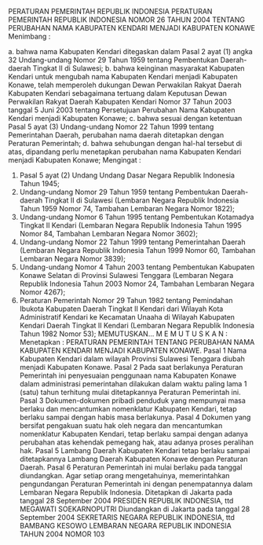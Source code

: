  PERATURAN PEMERINTAH REPUBLIK INDONESIA PERATURAN PEMERINTAH REPUBLIK INDONESIA NOMOR 26 TAHUN 2004 TENTANG PERUBAHAN NAMA KABUPATEN KENDARI MENJADI KABUPATEN KONAWE
Menimbang :

a. bahwa nama Kabupaten Kendari ditegaskan dalam Pasal 2 ayat (1) angka 32 Undang-undang Nomor 29 Tahun 1959 tentang Pembentukan Daerah-daerah Tingkat II di Sulawesi;
b. bahwa keinginan masyarakat Kabupaten Kendari untuk mengubah nama Kabupaten Kendari menjadi Kabupaten Konawe, telah memperoleh dukungan Dewan Perwakilan Rakyat Daerah Kabupaten Kendari sebagaimana tertuang dalam Keputusan Dewan Perwakilan Rakyat Daerah Kabupaten Kendari Nomor 37 Tahun 2003 tanggal 5 Juni 2003 tentang Persetujuan Perubahan Nama Kabupaten Kendari menjadi Kabupaten Konawe;
c. bahwa sesuai dengan ketentuan Pasal 5 ayat (3) Undang-undang Nomor 22 Tahun 1999 tentang Pemerintahan Daerah, perubahan nama daerah ditetapkan dengan Peraturan Pemerintah;
d. bahwa sehubungan dengan hal-hal tersebut di atas, dipandang perlu menetapkan perubahan nama Kabupaten Kendari menjadi Kabupaten Konawe;
Mengingat :

1. Pasal 5 ayat (2) Undang Undang Dasar Negara Republik Indonesia Tahun 1945;
2. Undang-undang Nomor 29 Tahun 1959 tentang Pembentukan Daerah-daerah Tingkat II di Sulawesi (Lembaran Negara Republik Indonesia Tahun 1959 Nomor 74, Tambahan Lembaran Negara Nomor 1822);
3. Undang-undang Nomor 6 Tahun 1995 tentang Pembentukan Kotamadya Tingkat II Kendari (Lembaran Negara Republik Indonesia Tahun 1995 Nomor 84, Tambahan Lembaran Negara Nomor 3602);
4. Undang-undang Nomor 22 Tahun 1999 tentang Pemerintahan Daerah (Lembaran Negara Republik Indonesia Tahun 1999 Nomor 60, Tambahan Lembaran Negara Nomor 3839);
5. Undang-undang Nomor 4 Tahun 2003 tentang Pembentukan Kabupaten Konawe Selatan di Provinsi Sulawesi Tenggara (Lembaran Negara Republik Indonesia Tahun 2003 Nomor 24, Tambahan Lembaran Negara Nomor 4267);
6. Peraturan Pemerintah Nomor 29 Tahun 1982 tentang Pemindahan Ibukota Kabupaten Daerah Tingkat II Kendari dari Wilayah Kota Administratif Kendari ke Kecamatan Unaaha di Wilayah Kabupaten Kendari Daerah Tingkat II Kendari (Lembaran Negara Republik Indonesia Tahun 1982 Nomor 53); MEMUTUSKAN… M E M U T U S K A N : Menetapkan : PERATURAN PEMERINTAH TENTANG PERUBAHAN NAMA KABUPATEN KENDARI MENJADI KABUPATEN KONAWE.
Pasal 1
Nama Kabupaten Kendari dalam wilayah Provinsi Sulawesi Tenggara diubah menjadi Kabupaten Konawe.
Pasal 2
Pada saat berlakunya Peraturan Pemerintah ini penyesuaian penggunaan nama Kabupaten Konawe dalam administrasi pemerintahan dilakukan dalam waktu paling lama 1 (satu) tahun terhitung mulai ditetapkannya Peraturan Pemerintah ini.
Pasal 3
Dokumen-dokumen pribadi penduduk yang mempunyai masa berlaku dan mencantumkan nomenklatur Kabupaten Kendari, tetap berlaku sampai dengan habis masa berlakunya.
Pasal 4
Dokumen yang bersifat pengakuan suatu hak oleh negara dan mencantumkan nomenklatur Kabupaten Kendari, tetap berlaku sampai dengan adanya perubahan atas kehendak pemegang hak, atau adanya proses peralihan hak.
Pasal 5
Lambang Daerah Kabupaten Kendari tetap berlaku sampai ditetapkannya Lambang Daerah Kabupaten Konawe dengan Peraturan Daerah.
Pasal 6
Peraturan Pemerintah ini mulai berlaku pada tanggal diundangkan.
Agar setiap orang mengetahuinya, memerintahkan pengundangan Peraturan Pemerintah ini dengan penempatannya dalam Lembaran Negara Republik Indonesia. Ditetapkan di Jakarta pada tanggal 28 September 2004 PRESIDEN REPUBLIK INDONESIA, ttd MEGAWATI SOEKARNOPUTRI Diundangkan di Jakarta pada tanggal 28 September 2004 SEKRETARIS NEGARA REPUBLIK INDONESIA, ttd BAMBANG KESOWO LEMBARAN NEGARA REPUBLIK INDONESIA TAHUN 2004 NOMOR 103